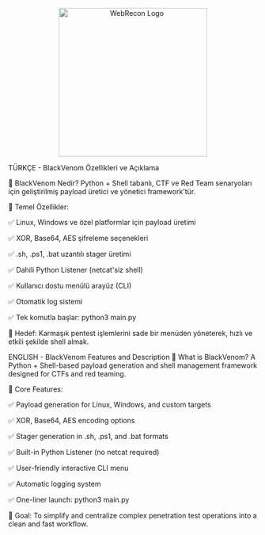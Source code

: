<p align="center">
  <img src="https://raw.githubusercontent.com/ReDIINNN/ReDIINNN/main/blackvenom.png" alt="WebRecon Logo" width="300"/>
</p>

TÜRKÇE - BlackVenom Özellikleri ve Açıklama

🔹 BlackVenom Nedir?
Python + Shell tabanlı, CTF ve Red Team senaryoları için geliştirilmiş payload üretici ve yönetici framework'tür.

🔹 Temel Özellikler:

✅ Linux, Windows ve özel platformlar için payload üretimi

✅ XOR, Base64, AES şifreleme seçenekleri

✅ .sh, .ps1, .bat uzantılı stager üretimi

✅ Dahili Python Listener (netcat'siz shell)

✅ Kullanıcı dostu menülü arayüz (CLI)

✅ Otomatik log sistemi

✅ Tek komutla başlar: python3 main.py

🔹 Hedef:
Karmaşık pentest işlemlerini sade bir menüden yöneterek, hızlı ve etkili şekilde shell almak.



ENGLISH - BlackVenom Features and Description
🔹 What is BlackVenom?
A Python + Shell-based payload generation and shell management framework designed for CTFs and red teaming.

🔹 Core Features:

✅ Payload generation for Linux, Windows, and custom targets

✅ XOR, Base64, AES encoding options

✅ Stager generation in .sh, .ps1, and .bat formats

✅ Built-in Python Listener (no netcat required)

✅ User-friendly interactive CLI menu

✅ Automatic logging system

✅ One-liner launch: python3 main.py

🔹 Goal:
To simplify and centralize complex penetration test operations into a clean and fast workflow.
